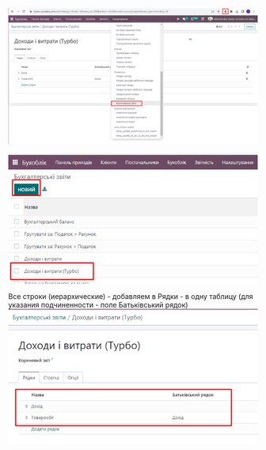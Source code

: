 ![img.png](img.png)

![img_1.png](img_1.png)

Все строки (иерархические) - добавляем в Рядки - в одну таблицу (для указания подчиненности - поле Батьківський рядок) 
![img_2.png](img_2.png)
